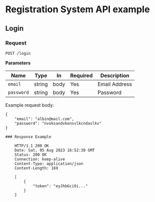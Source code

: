 # Registration System API example

## Login

### Request

`POST /login`

**Parameters**

| Name       | Type   | In   | Required | Description   |
| ---------- | ------ | ---- | -------- | ------------- |
| `email`    | string | body | Yes      | Email Address |
| `password` | string | body | Yes      | Password      |

Example request body:

```
{
    "email": "albin@mail.com",
    "password": "nvoksandvkonsvlkcndaslkv"
}

### Response Example

    HTTP/1.1 200 OK
    Date: Sat, 05 Aug 2023 16:52:30 GMT
    Status: 200 OK
    Connection: keep-alive
    Content-Type: application/json
    Content-Length: 169

    [
        {
            "token": "eyJhbGciOi..."
        }
    ]
```
